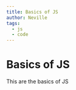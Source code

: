 ```yaml
---
title: Basics of JS
author: Neville
tags: 
  - js
  - code
---
```


# Basics of JS

This are the basics of JS